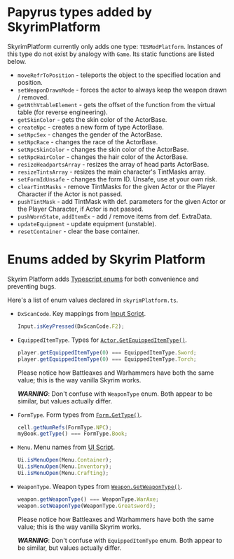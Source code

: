 # Papyrus types added by SkyrimPlatform

SkyrimPlatform currently only adds one type: `TESModPlatform`. Instances of this type do not exist by analogy with `Game`. Its static functions are listed below.

- `moveRefrToPosition` - teleports the object to the specified location and position.
- `setWeaponDrawnMode` - forces the actor to always keep the weapon drawn / removed.
- `getNthVtableElement` - gets the offset of the function from the virtual table (for reverse engineering).
- `getSkinColor` - gets the skin color of the ActorBase.
- `createNpc` - creates a new form of type ActorBase.
- `setNpcSex` - changes the gender of the ActorBase.
- `setNpcRace` - changes the race of the ActorBase.
- `setNpcSkinColor` - changes the skin color of the ActorBase.
- `setNpcHairColor` - changes the hair color of the ActorBase.
- `resizeHeadpartsArray` - resizes the array of head parts ActorBase.
- `resizeTintsArray` - resizes the main character's TintMasks array.
- `setFormIdUnsafe` - changes the form ID. Unsafe, use at your own risk.
- `clearTintMasks` - remove TintMasks for the given Actor or the Player Character if the Actor is not passed.
- `pushTintMask` - add TintMask with def. parameters for the given Actor or the Player Character, if Actor is not passed.
- `pushWornState`, `addItemEx` - add / remove items from def. ExtraData.
- `updateEquipment` - update equipment (unstable).
- `resetContainer` - clear the base container.

# Enums added by Skyrim Platform

Skyrim Platform adds [Typescript enums][Ts-Enum] for both convenience and preventing bugs.

Here's a list of enum values declared in `skyrimPlatform.ts`.

- `DxScanCode`. Key mappings from [Input Script][].

  ```ts
  Input.isKeyPressed(DxScanCode.F2);
  ```

- `EquippedItemType`. Types for [`Actor.GetEquippedItemType()`][EquippedItemType].

  ```ts
  player.getEquippedItemType(0) === EquippedItemType.Sword;
  player.getEquippedItemType(0) === EquippedItemType.Torch;
  ```

  Please notice how Battleaxes and Warhammers have both the same value; this is the way vanilla Skyrim works.

  ***WARNING***: Don't confuse with `WeaponType` enum. Both appear to be similar, but values actually differ.

- `FormType`. Form types from [`Form.GetType()`][FormType].

  ```ts
  cell.getNumRefs(FormType.NPC);
  myBook.getType() === FormType.Book;
  ```

- `Menu`. Menu names from [UI Script][].

  ```ts
  Ui.isMenuOpen(Menu.Container);
  Ui.isMenuOpen(Menu.Inventory);
  Ui.isMenuOpen(Menu.Crafting);
  ```

- `WeaponType`. Weapon types from [`Weapon.GetWeaponType()`][WeaponType].

  ```ts
  weapon.getWeaponType() === WeaponType.WarAxe;
  weapon.setWeaponType(WeaponType.Greatsword);
  ```

  Please notice how Battleaxes and Warhammers have both the same value; this is the way vanilla Skyrim works.

  ***WARNING***: Don't confuse with `EquippedItemType` enum. Both appear to be similar, but values actually differ.

[EquippedItemType]: https://www.creationkit.com/index.php?title=GetEquippedItemType_-_Actor
[FormType]: https://www.creationkit.com/index.php?title=GetType_-_Form
[Input Script]: https://www.creationkit.com/index.php?title=Input_Script
[Ts-Enum]: https://www.typescriptlang.org/docs/handbook/enums.html
[UI Script]: https://www.creationkit.com/index.php?title=UI_Script
[WeaponType]: https://www.creationkit.com/index.php?title=GetWeaponType_-_Weapon
